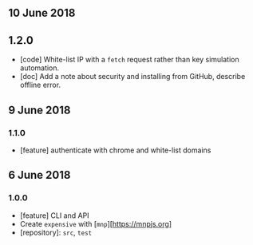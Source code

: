 ## 10 June 2018

## 1.2.0

- [code] White-list IP with a `fetch` request rather than key simulation automation.
- [doc] Add a note about security and installing from GitHub, describe offline error.

## 9 June 2018

### 1.1.0

- [feature] authenticate with chrome and white-list domains

## 6 June 2018

### 1.0.0

- [feature] CLI and API
- Create `expensive` with [`mnp`][https://mnpjs.org]
- [repository]: `src`, `test`
